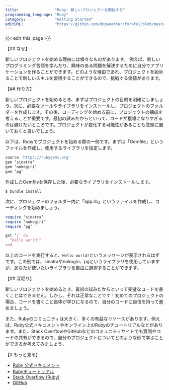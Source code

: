 ```yaml
---
title:                "Ruby: 新しいプロジェクトを開始する"
programming_language: "Ruby"
category:             "Getting Started"
editURL:              "https://github.com/dogweather/forkful/blob/master/content/ja/ruby/starting-a-new-project.md"
---
```


{{< edit_this_page >}}

【## なぜ】

新しいプロジェクトを始める理由には様々なものがあります。 例えば、新しいプログラミング言語を学んだり、興味のある問題を解決するために自分でアプリケーションを作ることができます。どのような理由であれ、プロジェクトを始めることで新しいスキルを習得することができるので、挑戦する価値があります。

【## 作り方】

新しいプロジェクトを始めるとき、まずはプロジェクトの目的を明確にしましょう。次に、必要なツールやライブラリをインストールし、プロジェクトのフォルダーを作成します。その後、コーディングを始める前に、プロジェクトの構成を考えることが重要です。最初の試みだからといって、コードが複雑になりすぎるのは避けたいところです。プロジェクトが変化する可能性があることも念頭に置いておくと良いでしょう。

以下は、Rubyでプロジェクトを始める際の一例です。まずは「Gemfile」というファイルを作成し、使用するライブラリを指定します。

```Ruby
source 'https://rubygems.org'
gem ‘sinatra’
gem ‘nokogiri’
gem ‘pg’
```

作成したGemfileを保存した後、必要なライブラリをインストールします。

```
$ bundle install
```

次に、プロジェクトのフォルダー内に「app.rb」というファイルを作成し、コーディングを始めましょう。

```Ruby
require ‘sinatra’
require ‘nokogiri’
require ‘pg’

get ‘/’ do
  “Hello world!”
end
```

以上のコードを実行すると、`Hello world!`というメッセージが表示されるはずです。この例では、sinatraやnokogiri、pgというライブラリを使用していますが、あなたが使いたいライブラリを自由に選択することができます。

【## 深堀り】

新しいプロジェクトを始めるとき、最初の試みだからといって完璧なコードを書くことはできません。しかし、それは正常なことです！初めてのプロジェクトの場合、コードを書くこと自体が学びになるので、自分のコードに自信を持って進めましょう。

また、Rubyのコミュニティは大きく、多くの有益なリソースがあります。例えば、Ruby公式ドキュメントやオンライン上のRubyのチュートリアルなどがあります。また、Stack OverflowやGitHubなどのコミュニティサイトでも質問やコードの共有ができるので、自分のプロジェクトについてどのような形で学ぶことができるか考えてみましょう。

【# もっと見る】

- [Ruby 公式ドキュメント](https://www.ruby-lang.org/ja/documentation/)
- [Rubyチュートリアル](https://www.tutorialspoint.com/ruby/)
- [Stack Overflow (Ruby)](https://stackoverflow.com/questions/tagged/ruby)
- [GitHub](https://github.com/)